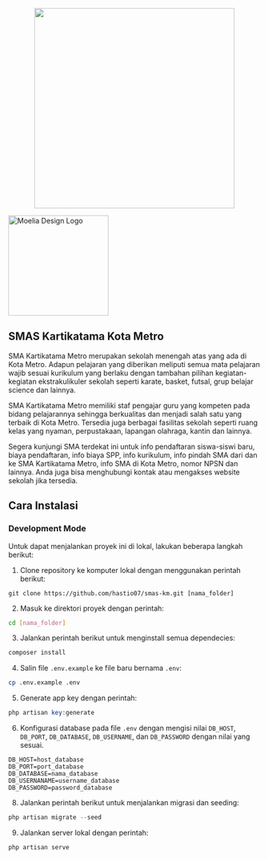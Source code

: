 <p align="center"><a href="https://laravel.com" target="_blank"><img src="https://raw.githubusercontent.com/laravel/art/master/logo-lockup/5%20SVG/2%20CMYK/1%20Full%20Color/laravel-logolockup-cmyk-red.svg" width="400"></a></p>

<img src="https://raw.githubusercontent.com/hastio07/Moelia-Design/master/public/assets/image/logo.png"
height="auto" width="200" alt="Moelia Design Logo"></a></p>

## SMAS Kartikatama Kota Metro

SMA Kartikatama Metro merupakan sekolah menengah atas yang ada di Kota Metro. Adapun pelajaran yang diberikan meliputi semua mata pelajaran wajib sesuai kurikulum yang berlaku dengan tambahan pilihan kegiatan-kegiatan ekstrakulikuler sekolah seperti karate, basket, futsal, grup belajar science dan lainnya.

SMA Kartikatama Metro memiliki staf pengajar guru yang kompeten pada bidang pelajarannya sehingga berkualitas dan menjadi salah satu yang terbaik di Kota Metro. Tersedia juga berbagai fasilitas sekolah seperti ruang kelas yang nyaman, perpustakaan, lapangan olahraga, kantin dan lainnya.


Segera kunjungi SMA terdekat ini untuk info pendaftaran siswa-siswi baru, biaya pendaftaran, info biaya SPP, info kurikulum, info pindah SMA dari dan ke SMA Kartikatama Metro, info SMA di Kota Metro, nomor NPSN dan lainnya. Anda juga bisa menghubungi kontak atau mengakses website sekolah jika tersedia.


## Cara Instalasi
### Development Mode
Untuk dapat menjalankan proyek ini di lokal, lakukan beberapa langkah berikut:

1. Clone repository ke komputer lokal dengan menggunakan perintah berikut:
```git
git clone https://github.com/hastio07/smas-km.git [nama_folder]
```
2. Masuk ke direktori proyek dengan perintah:
```bash
cd [nama_folder]
```
3. Jalankan perintah berikut untuk menginstall semua dependecies:
```php
composer install
```
4. Salin file `.env.example` ke file baru bernama `.env`:
```bash
cp .env.example .env
```
5. Generate app key dengan perintah:
```php
php artisan key:generate
```
6. Konfigurasi database pada file `.env` dengan mengisi nilai `DB_HOST`, `DB_PORT`, `DB_DATABASE`, `DB_USERNAME`, dan `DB_PASSWORD` dengan nilai yang sesuai.
```
DB_HOST=host_database
DB_PORT=port_database
DB_DATABASE=nama_database
DB_USERNANAME=username_database
DB_PASSWORD=password_database
```
8. Jalankan perintah berikut untuk menjalankan migrasi dan seeding:
```php
php artisan migrate --seed
```
9. Jalankan server lokal dengan perintah:
```php
php artisan serve
